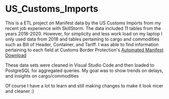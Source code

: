 # US_Customs_Imports
This is a ETL project on Manifest data by the US Customs Imports from my recent job experience with SkillStorm. 
The data included 11 tables from the years 2018-2020. However, for simplicity and less work load on my laptop I only used data from 2018 and tables pertaining to cargo and commodities such as Bill of Header, Container, and Tariff. I was able to find information pertaining to each field at Customs Border Protection's [Automated Manifest Download](https://www.cbp.gov/sites/default/files/assets/documents/2020-Feb/ACE%20Automated%20Manifest%20Download%20October%202011_0.pdf)

These data sets were cleaned in Visual Studio Code and then loaded to PostgreSQL for aggregated queries. My goal was to show trends on delays, and insights on cargo/commodities 

Of course I have a lot to learn and still making changes to make it look nicer and cleaner :)
